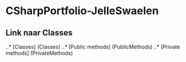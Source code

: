 # CSharpPortfolio-JelleSwaelen

## Link naar Classes
..* [Classes] (Classes)
..* [Public methods] (PublicMethods)
..* [Private methods] (PrivateMethods)